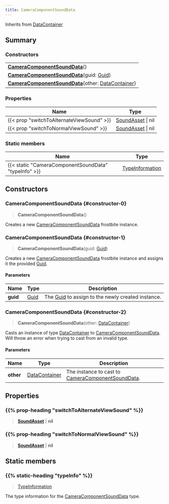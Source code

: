 ```yaml
---
title: CameraComponentSoundData
---
```


Inherits from 
[DataContainer](/vext/ref/shared/class/datacontainer)

## Summary
### Constructors
| |
| ----------- |
| **[CameraComponentSoundData](#constructor-0)**() |
| **[CameraComponentSoundData](#constructor-1)**(guid: [Guid](/vext/ref/shared/class/guid)) |
| **[CameraComponentSoundData](#constructor-2)**(other: [DataContainer](/vext/ref/shared/class/datacontainer)) |

### Properties
| Name | Type |
| ---- | ---- |
| {{< prop "switchToAlternateViewSound" >}} | [SoundAsset](/vext/ref/fb/soundasset) \| nil |
| {{< prop "switchToNormalViewSound" >}} | [SoundAsset](/vext/ref/fb/soundasset) \| nil |

### Static members
| Name | Type |
| ---- | ---- |
| {{< static "CameraComponentSoundData" "typeInfo" >}} | [TypeInformation](/vext/ref/shared/class/typeinformation) |

## Constructors
### CameraComponentSoundData {#constructor-0}
> **CameraComponentSoundData**()

Creates a new [CameraComponentSoundData](/vext/ref/fb/cameracomponentsounddata) frostbite instance.

### CameraComponentSoundData {#constructor-1}
> **CameraComponentSoundData**(guid: [Guid](/vext/ref/shared/class/guid))

Creates a new [CameraComponentSoundData](/vext/ref/fb/cameracomponentsounddata) frostbite instance and assigns it the provided [Guid](/vext/ref/shared/class/guid).

#### Parameters
| Name | Type | Description |
| ---- | ---- | ----------- |
| **guid** | [Guid](/vext/ref/shared/class/guid) | The [Guid](/vext/ref/shared/class/guid) to assign to the newly created instance. |

### CameraComponentSoundData {#constructor-2}
> **CameraComponentSoundData**(other: [DataContainer](/vext/ref/shared/class/datacontainer))

Casts an instance of type [DataContainer](/vext/ref/shared/class/datacontainer) to [CameraComponentSoundData](/vext/ref/fb/cameracomponentsounddata). Will throw an error when trying to cast from an invalid type.

#### Parameters
| Name | Type | Description |
| ---- | ---- | ----------- |
| **other** | [DataContainer](/vext/ref/shared/class/datacontainer) | The instance to cast to [CameraComponentSoundData](/vext/ref/fb/cameracomponentsounddata). |

## Properties
### {{% prop-heading "switchToAlternateViewSound" %}}
> **[SoundAsset](/vext/ref/fb/soundasset)** | **nil**

### {{% prop-heading "switchToNormalViewSound" %}}
> **[SoundAsset](/vext/ref/fb/soundasset)** | **nil**

## Static members
### {{% static-heading "typeInfo" %}}
> [TypeInformation](/vext/ref/shared/class/typeinformation)

The type information for the [CameraComponentSoundData](/vext/ref/fb/cameracomponentsounddata) type.

